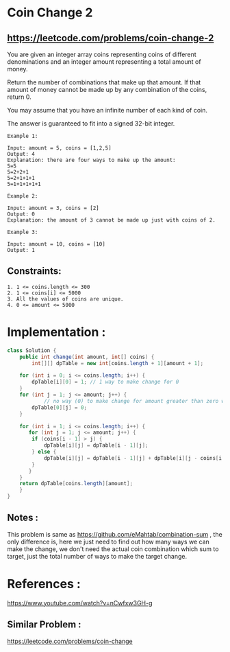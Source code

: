 # Coin Change 2
## https://leetcode.com/problems/coin-change-2

You are given an integer array coins representing coins of different denominations and an integer amount representing a total amount of money.

Return the number of combinations that make up that amount. If that amount of money cannot be made up by any combination of the coins, return 0.

You may assume that you have an infinite number of each kind of coin.

The answer is guaranteed to fit into a signed 32-bit integer.

 
```
Example 1:

Input: amount = 5, coins = [1,2,5]
Output: 4
Explanation: there are four ways to make up the amount:
5=5
5=2+2+1
5=2+1+1+1
5=1+1+1+1+1

Example 2:

Input: amount = 3, coins = [2]
Output: 0
Explanation: the amount of 3 cannot be made up just with coins of 2.

Example 3:

Input: amount = 10, coins = [10]
Output: 1
``` 

## Constraints:
```
1. 1 <= coins.length <= 300
2. 1 <= coins[i] <= 5000
3. All the values of coins are unique.
4. 0 <= amount <= 5000
```


# Implementation :
```java
class Solution {
    public int change(int amount, int[] coins) {
        int[][] dpTable = new int[coins.length + 1][amount + 1];

	for (int i = 0; i <= coins.length; i++) {
	    dpTable[i][0] = 1; // 1 way to make change for 0
	}
	for (int j = 1; j <= amount; j++) {
            // no way (0) to make change for amount greater than zero with 0 value coin
	    dpTable[0][j] = 0; 
	}

	for (int i = 1; i <= coins.length; i++) {
	   for (int j = 1; j <= amount; j++) {
		if (coins[i - 1] > j) {
		    dpTable[i][j] = dpTable[i - 1][j];
		} else {
		    dpTable[i][j] = dpTable[i - 1][j] + dpTable[i][j - coins[i - 1]];
		}
	   }
	}
	return dpTable[coins.length][amount];
    }
}
```

## Notes :
This problem is same as https://github.com/eMahtab/combination-sum , the only difference is, here we just need to find out how many ways we can make the change, we don't need the actual coin combination which sum to target, just the total number of ways to make the target change.

# References :
https://www.youtube.com/watch?v=nCwfxw3GH-g

## Similar Problem :
https://leetcode.com/problems/coin-change
